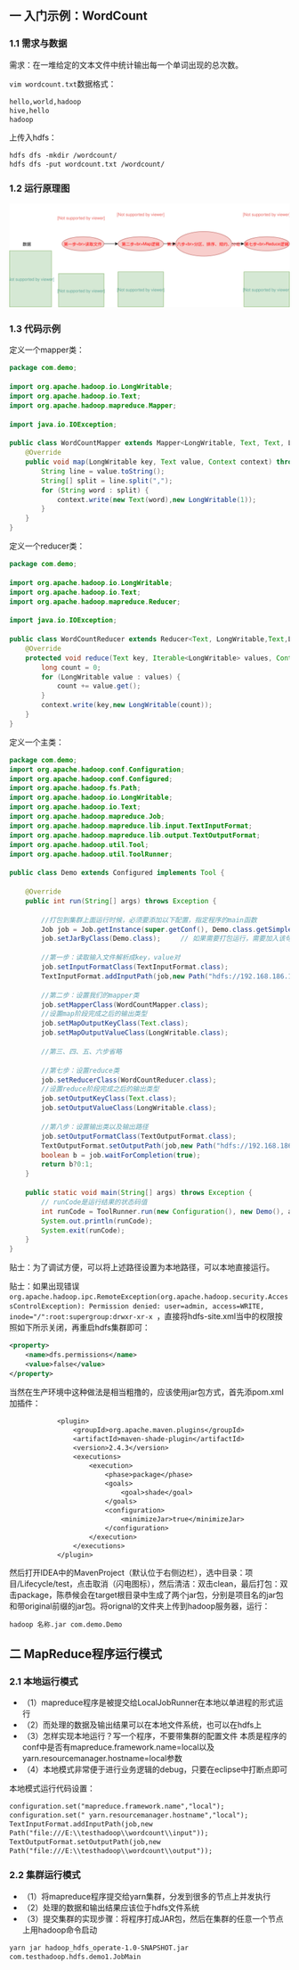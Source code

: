 ## 一 入门示例：WordCount

### 1.1 需求与数据

需求：在一堆给定的文本文件中统计输出每一个单词出现的总次数。  

`vim wordcount.txt`数据格式：
```
hello,world,hadoop
hive,hello
hadoop
```

上传入hdfs：
```
hdfs dfs -mkdir /wordcount/
hdfs dfs -put wordcount.txt /wordcount/
```

### 1.2 运行原理图

![](../images/bigdata/mapreduce-02+1.svg)

### 1.3 代码示例

定义一个mapper类：
```java
package com.demo;

import org.apache.hadoop.io.LongWritable;
import org.apache.hadoop.io.Text;
import org.apache.hadoop.mapreduce.Mapper;

import java.io.IOException;

public class WordCountMapper extends Mapper<LongWritable, Text, Text, LongWritable> {
    @Override
    public void map(LongWritable key, Text value, Context context) throws IOException, InterruptedException {
        String line = value.toString();
        String[] split = line.split(",");
        for (String word : split) {
            context.write(new Text(word),new LongWritable(1));
        }
    }
}

```

定义一个reducer类：
```java
package com.demo;

import org.apache.hadoop.io.LongWritable;
import org.apache.hadoop.io.Text;
import org.apache.hadoop.mapreduce.Reducer;

import java.io.IOException;

public class WordCountReducer extends Reducer<Text, LongWritable,Text,LongWritable> {
    @Override
    protected void reduce(Text key, Iterable<LongWritable> values, Context context) throws IOException, InterruptedException {
        long count = 0;
        for (LongWritable value : values) {
            count += value.get();
        }
        context.write(key,new LongWritable(count));
    }
}

```

定义一个主类：
```java
package com.demo;
import org.apache.hadoop.conf.Configuration;
import org.apache.hadoop.conf.Configured;
import org.apache.hadoop.fs.Path;
import org.apache.hadoop.io.LongWritable;
import org.apache.hadoop.io.Text;
import org.apache.hadoop.mapreduce.Job;
import org.apache.hadoop.mapreduce.lib.input.TextInputFormat;
import org.apache.hadoop.mapreduce.lib.output.TextOutputFormat;
import org.apache.hadoop.util.Tool;
import org.apache.hadoop.util.ToolRunner;

public class Demo extends Configured implements Tool {

    @Override
    public int run(String[] args) throws Exception {

        //打包到集群上面运行时候，必须要添加以下配置，指定程序的main函数
        Job job = Job.getInstance(super.getConf(), Demo.class.getSimpleName());
        job.setJarByClass(Demo.class);     // 如果需要打包运行，需要加入该句            

        //第一步：读取输入文件解析成key，value对
        job.setInputFormatClass(TextInputFormat.class);
        TextInputFormat.addInputPath(job,new Path("hdfs://192.168.186.131:8020/wordcount"));

        //第二步：设置我们的mapper类
        job.setMapperClass(WordCountMapper.class);
        //设置map阶段完成之后的输出类型
        job.setMapOutputKeyClass(Text.class);
        job.setMapOutputValueClass(LongWritable.class);

        //第三、四、五、六步省略

        //第七步：设置reduce类
        job.setReducerClass(WordCountReducer.class);
        //设置reduce阶段完成之后的输出类型
        job.setOutputKeyClass(Text.class);
        job.setOutputValueClass(LongWritable.class);

        //第八步：设置输出类以及输出路径
        job.setOutputFormatClass(TextOutputFormat.class);
        TextOutputFormat.setOutputPath(job,new Path("hdfs://192.168.186.131:8020/wordcount_out2"));
        boolean b = job.waitForCompletion(true);
        return b?0:1;
    }

    public static void main(String[] args) throws Exception {
        // runCode是运行结果的状态码值
        int runCode = ToolRunner.run(new Configuration(), new Demo(), args);
        System.out.println(runCode);
        System.exit(runCode);
    }
}
```

贴士：为了调试方便，可以将上述路径设置为本地路径，可以本地直接运行。 

贴士：如果出现错误 `org.apache.hadoop.ipc.RemoteException(org.apache.hadoop.security.AccessControlException): Permission denied: user=admin, access=WRITE, inode="/":root:supergroup:drwxr-xr-x `，直接将hdfs-site.xml当中的权限按照如下所示关闭，再重启hdfs集群即可：
```xml
<property>
    <name>dfs.permissions</name>
    <value>false</value>
</property>
```
当然在生产环境中这种做法是相当粗撸的，应该使用jar包方式，首先添pom.xml加插件：
```
            <plugin>
                <groupId>org.apache.maven.plugins</groupId>
                <artifactId>maven-shade-plugin</artifactId>
                <version>2.4.3</version>
                <executions>
                    <execution>
                        <phase>package</phase>
                        <goals>
                            <goal>shade</goal>
                        </goals>
                        <configuration>
                            <minimizeJar>true</minimizeJar>
                        </configuration>
                    </execution>
                </executions>
            </plugin>
```
然后打开IDEA中的MavenProject（默认位于右侧边栏），选中目录：项目/Lifecycle/test，点击取消（闪电图标），然后清洁：双击clean，最后打包：双击package，陈恭候会在target根目录中生成了两个jar包，分别是项目名的jar包和带original前缀的jar包。将orignal的文件夹上传到hadoop服务器，运行：
```
hadoop 名称.jar com.demo.Demo
```

## 二 MapReduce程序运行模式

### 2.1 本地运行模式

- （1）mapreduce程序是被提交给LocalJobRunner在本地以单进程的形式运行
- （2）而处理的数据及输出结果可以在本地文件系统，也可以在hdfs上
- （3）怎样实现本地运行？写一个程序，不要带集群的配置文件
本质是程序的conf中是否有mapreduce.framework.name=local以及yarn.resourcemanager.hostname=local参数
- （4）本地模式非常便于进行业务逻辑的debug，只要在eclipse中打断点即可

本地模式运行代码设置：
```
configuration.set("mapreduce.framework.name","local");
configuration.set(" yarn.resourcemanager.hostname","local");
TextInputFormat.addInputPath(job,new Path("file:///E:\\testhadoop\\wordcount\\input"));
TextOutputFormat.setOutputPath(job,new Path("file:///E:\\testhadoop\\wordcount\\output"));
```

### 2.2 集群运行模式

- （1）将mapreduce程序提交给yarn集群，分发到很多的节点上并发执行
- （2）处理的数据和输出结果应该位于hdfs文件系统
- （3）提交集群的实现步骤：将程序打成JAR包，然后在集群的任意一个节点上用hadoop命令启动

```
yarn jar hadoop_hdfs_operate-1.0-SNAPSHOT.jar com.testhadoop.hdfs.demo1.JobMain
```